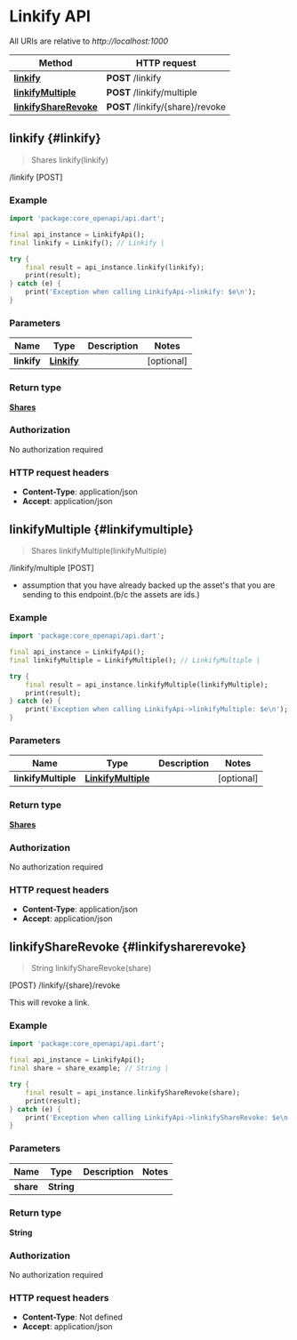 # Linkify API

All URIs are relative to *http://localhost:1000*

Method | HTTP request
------------- | -------------
[**linkify**](LinkifyApi#linkify) | **POST** /linkify
[**linkifyMultiple**](LinkifyApi#linkifymultiple) | **POST** /linkify/multiple
[**linkifyShareRevoke**](LinkifyApi#linkifysharerevoke) | **POST** /linkify/\{share\}/revoke


## **linkify** {#linkify}
> Shares linkify(linkify)

/linkify [POST]



### Example
```dart
import 'package:core_openapi/api.dart';

final api_instance = LinkifyApi();
final linkify = Linkify(); // Linkify | 

try {
    final result = api_instance.linkify(linkify);
    print(result);
} catch (e) {
    print('Exception when calling LinkifyApi->linkify: $e\n');
}
```

### Parameters

Name | Type | Description  | Notes
------------- | ------------- | ------------- | -------------
 **linkify** | [**Linkify**](../models/Linkify)|  | [optional] 

### Return type

[**Shares**](../models/Shares)

### Authorization

No authorization required

### HTTP request headers

 - **Content-Type**: application/json
 - **Accept**: application/json



## **linkifyMultiple** {#linkifymultiple}
> Shares linkifyMultiple(linkifyMultiple)

/linkify/multiple [POST]

- assumption that you have already backed up the asset's that you are sending to this endpoint.(b/c the assets are ids.)

### Example
```dart
import 'package:core_openapi/api.dart';

final api_instance = LinkifyApi();
final linkifyMultiple = LinkifyMultiple(); // LinkifyMultiple | 

try {
    final result = api_instance.linkifyMultiple(linkifyMultiple);
    print(result);
} catch (e) {
    print('Exception when calling LinkifyApi->linkifyMultiple: $e\n');
}
```

### Parameters

Name | Type | Description  | Notes
------------- | ------------- | ------------- | -------------
 **linkifyMultiple** | [**LinkifyMultiple**](../models/LinkifyMultiple)|  | [optional] 

### Return type

[**Shares**](../models/Shares)

### Authorization

No authorization required

### HTTP request headers

 - **Content-Type**: application/json
 - **Accept**: application/json



## **linkifyShareRevoke** {#linkifysharerevoke}
> String linkifyShareRevoke(share)

[POST} /linkify/\{share\}/revoke

This will revoke a link.

### Example
```dart
import 'package:core_openapi/api.dart';

final api_instance = LinkifyApi();
final share = share_example; // String | 

try {
    final result = api_instance.linkifyShareRevoke(share);
    print(result);
} catch (e) {
    print('Exception when calling LinkifyApi->linkifyShareRevoke: $e\n');
}
```

### Parameters

Name | Type | Description  | Notes
------------- | ------------- | ------------- | -------------
 **share** | **String**|  | 

### Return type

**String**

### Authorization

No authorization required

### HTTP request headers

 - **Content-Type**: Not defined
 - **Accept**: application/json



